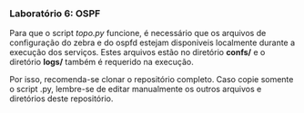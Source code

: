 ### Laboratório 6: OSPF

Para que o script *topo.py* funcione, é necessário que os arquivos de configuração do zebra e do ospfd estejam disponiveis localmente durante a execução dos serviços. Estes arquivos estão no diretório **confs/** e o diretório **logs/** também é requerido na execução.

Por isso, recomenda-se clonar o repositório completo. Caso copie somente o script .py, lembre-se de editar manualmente os outros arquivos e diretórios deste repositório.

